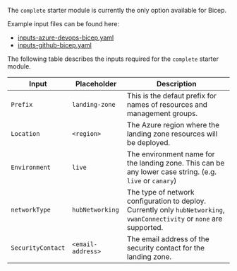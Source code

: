 <!-- markdownlint-disable first-line-h1 -->
The `complete` starter module is currently the only option available for Bicep.

Example input files can be found here:

- [inputs-azure-devops-bicep.yaml][example_powershell_inputs_azure_devops_bicep]
- [inputs-github-bicep.yaml][example_powershell_inputs_github_bicep]

The following table describes the inputs required for the `complete` starter module.

| Input | Placeholder | Description |
| - | -- | --- |
| `Prefix` | `landing-zone` | This is the defaut prefix for names of resources and management groups. |
| `Location` | `<region>` | The Azure region where the landing zone resources will be deployed. |
| `Environment` | `live` | The environment name for the landing zone. This can be any lower case string. (e.g. `live` or `canary`)  |
| `networkType` | `hubNetworking` | The type of network configuration to deploy. Currently only `hubNetworking`, `vwanConnectivity` or `none` are supported. |
| `SecurityContact` | `<email-address>` | The email address of the security contact for the landing zone. |

 [//]: # (************************)
 [//]: # (INSERT LINK LABELS BELOW)
 [//]: # (************************)

[example_powershell_inputs_azure_devops_bicep]:     examples/powershell-inputs/inputs-azure-devops-bicep.yaml "Example - PowerShell Inputs - Azure DevOps - Bicep"
[example_powershell_inputs_github_bicep]:     examples/powershell-inputs/inputs-github-bicep.yaml "Example - PowerShell Inputs - GitHub - Bicep"
